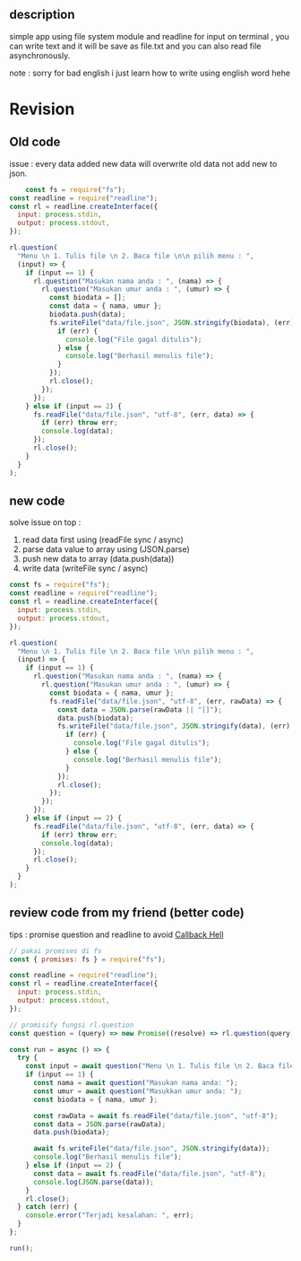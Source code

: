 ## description
simple app using file system module and readline for input on terminal , you can write text and it will be save as file.txt and you can also read file asynchronously.

note : sorry for bad english i just learn how to write using english word hehe 

# Revision 
## Old code
issue : every data added new data will overwrite old data not add new to json.

```js
    const fs = require("fs");
const readline = require("readline");
const rl = readline.createInterface({
  input: process.stdin,
  output: process.stdout,
});

rl.question(
  "Menu \n 1. Tulis file \n 2. Baca file \n\n pilih menu : ",
  (input) => {
    if (input == 1) {
      rl.question("Masukan nama anda : ", (nama) => {
        rl.question("Masukan umur anda : ", (umur) => {
          const biodata = [];
          const data = { nama, umur };
          biodata.push(data);
          fs.writeFile("data/file.json", JSON.stringify(biodata), (err) => {
            if (err) {
              console.log("File gagal ditulis");
            } else {
              console.log("Berhasil menulis file");
            }
          });
          rl.close();
        });
      });
    } else if (input == 2) {
      fs.readFile("data/file.json", "utf-8", (err, data) => {
        if (err) throw err;
        console.log(data);
      });
      rl.close();
    }
  }
);
```

## new code
solve issue on top :
1. read data first using (readFile sync / async)
2. parse data value to array using (JSON.parse)
3. push new data to array (data.push(data))
4. write data (writeFile sync / async)

```js
const fs = require("fs");
const readline = require("readline");
const rl = readline.createInterface({
  input: process.stdin,
  output: process.stdout,
});

rl.question(
  "Menu \n 1. Tulis file \n 2. Baca file \n\n pilih menu : ",
  (input) => {
    if (input == 1) {
      rl.question("Masukan nama anda : ", (nama) => {
        rl.question("Masukan umur anda : ", (umur) => {
          const biodata = { nama, umur };
          fs.readFile("data/file.json", "utf-8", (err, rawData) => {
            const data = JSON.parse(rawData || "[]");
            data.push(biodata);
            fs.writeFile("data/file.json", JSON.stringify(data), (err) => {
              if (err) {
                console.log("File gagal ditulis");
              } else {
                console.log("Berhasil menulis file");
              }
            });
            rl.close();
          });
        });
      });
    } else if (input == 2) {
      fs.readFile("data/file.json", "utf-8", (err, data) => {
        if (err) throw err;
        console.log(data);
      });
      rl.close();
    }
  }
);

```

## review code from my friend (better code)
tips : promise question and readline to avoid [Callback Hell](https://kotakode.com/pertanyaan/527/Apa-itu-callback-hell%3F)

```js
// pakai promises di fs
const { promises: fs } = require("fs");

const readline = require("readline");
const rl = readline.createInterface({
  input: process.stdin,
  output: process.stdout,
});

// promisify fungsi rl.question
const question = (query) => new Promise((resolve) => rl.question(query, resolve));

const run = async () => {
  try {
    const input = await question("Menu \n 1. Tulis file \n 2. Baca file \n\n pilih menu : ");
    if (input == 1) {
      const nama = await question("Masukan nama anda: ");
      const umur = await question("Masukkan umur anda: ");
      const biodata = { nama, umur };

      const rawData = await fs.readFile("data/file.json", "utf-8");
      const data = JSON.parse(rawData);
      data.push(biodata);

      await fs.writeFile("data/file.json", JSON.stringify(data));
      console.log("Berhasil menulis file");
    } else if (input == 2) {
      const data = await fs.readFile("data/file.json", "utf-8");
      console.log(JSON.parse(data));
    }
    rl.close();
  } catch (err) {
    console.error("Terjadi kesalahan: ", err);
  }
};

run();

```
